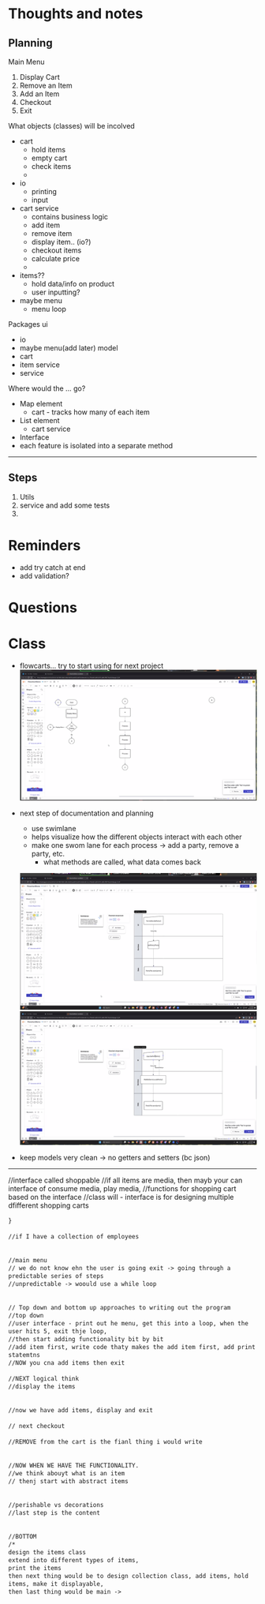 # Thoughts and notes

## Planning
Main Menu
1. Display Cart
2. Remove an Item
3. Add an Item
4. Checkout
5. Exit

What objects (classes) will be incolved
- cart
  - hold items
  - empty cart
  - check items
  - 
- io
  - printing
  - input
- cart service
  - contains business logic
  - add item
  - remove item
  - display item.. (io?)
  - checkout items
  - calculate price
  - 
- items??
  - hold data/info on product
  - user inputting?
- maybe menu
  - menu loop

Packages
ui
- io
- maybe menu(add later)
model
- cart
- item
service
- service

Where would the ... go?
- Map element
  - cart - tracks how many of each item
- List element
  - cart service 
- Interface
- each feature is isolated into a separate method 

---

## Steps
1. Utils 
2. service and add some tests
3. 



# Reminders
- add try catch at end
- add validation?


# Questions

# Class
- flowcarts... try to start using for next project
  ![Flowchart](images/flowchart.png)

- next step of documentation and planning
  - use swimlane
  - helps visualize how the different objects interact with each other
  - make one swom lane for each process -> add a party, remove a party, etc.
    - what methods are called, what data comes back

  ![Swimlane 1](images/swimlane.png)
  ![Swimlane 2](images/swimlane2.png)

- keep models very clean -> no getters and setters (bc json)
  

-----

//interface called shoppable
//if all items are media, then mayb your can interface of consume media, play media,
//functions for shopping cart based on the interface
//class will  - interface is for designing multiple dfifferent shopping carts

    }

    //if I have a collection of employees


    //main menu
    // we do not know ehn the user is going exit -> going through a predictable series of steps
    //unpredictable -> woould use a while loop


    // Top down and bottom up approaches to writing out the program
    //top down
    //user interface - print out he menu, get this into a loop, when the user hits 5, exit thje loop,
    //then start adding functionality bit by bit
    //add item first, write code thaty makes the add item first, add print statemtns
    //NOW you cna add items then exit

    //NEXT logical think
    //display the items


    //now we have add items, display and exit

    // next checkout

    //REMOVE from the cart is the fianl thing i would write


    //NOW WHEN WE HAVE THE FUNCTIONALITY.
    //we think abouyt what is an item
    // thenj start with abstract items


    //perishable vs decorations
    //last step is the content


    //BOTTOM
    /*
    design the items class
    extend into different types of items,
    print the items
    then next thing would be to design collection class, add items, hold items, make it displayable,
    then last thing would be main ->


